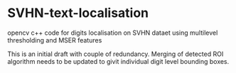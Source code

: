 # SVHN-text-localisation
opencv c++ code for digits localisation on SVHN dataet using multilevel thresholding and MSER features


This is an initial draft with couple of redundancy. 
Merging of detected ROI algorithm needs to be updated to givit individual digit level bounding boxes.
